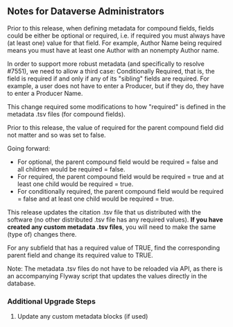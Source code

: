 ## Notes for Dataverse Administrators 

Prior to this release, when defining metadata for compound fields, fields could be either be optional or required, i.e. if required you must always have (at least one) value for that field. For example, Author Name being required means you must have at least one Author with an nonempty Author name.

In order to support more robust metadata (and specifically to resolve #7551), we need to allow a third case: Conditionally Required, that is, the field is required if and only if any of its "sibling" fields are required. For example, a user does not have to enter a Producer, but if they do, they have to enter a Producer Name.

This change required some modifications to how "required" is defined in the metadata .tsv files (for compound fields).

Prior to this release, the value of required for the parent compound field did not matter and so was set to false.

Going forward:

- For optional, the parent compound field would be required = false and all children would be required = false.
- For required, the parent compound field would be required = true and at least one child would be required = true.
- For conditionally required, the parent compound field would be required = false and at least one child would be required = true.

This release updates the citation .tsv file that us distributed with the software (no other distributed .tsv file has any required values). **If you have created any custom metadata .tsv files**, you will need to make the same (type of) changes there.

For any subfield that has a required value of TRUE, find the corresponding parent field and change its required value to TRUE.

Note: The metadata .tsv files do not have to be reloaded via API, as there is an accompanying Flyway script that updates the values directly in the database.

### Additional Upgrade Steps

1. Update any custom metadata blocks (if used)